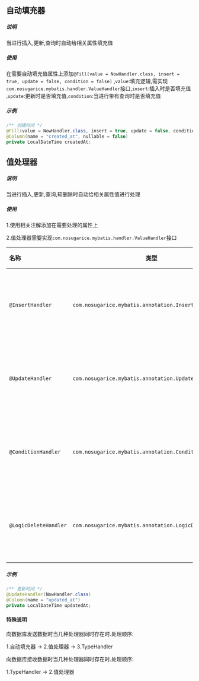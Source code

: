 ## 自动填充器

##### 说明

当进行插入,更新,查询时自动给相关属性填充值

##### 使用

在需要自动填充值属性上添加`@Fill(value = NowHandler.class, insert = true, update = false, condition = false)`
,`value`:填充逻辑,需实现`com.nosugarice.mybatis.handler.ValueHandler`接口,`insert`:插入时是否填充值
,`update`:更新时是否填充值,`condition`:当进行带有查询时是否填充值

##### 示例

```java
/** 创建时间 */
@Fill(value = NowHandler.class, insert = true, update = false, condition = false)
@Column(name = "created_at", nullable = false)
private LocalDateTime createdAt;
```

## 值处理器

##### 说明

当进行插入,更新,查询,软删除时自动给相关属性值进行处理

##### 使用

1.使用相关注解添加在需要处理的属性上

2.值处理器需要实现`com.nosugarice.mybatis.handler.ValueHandler`接口

| 名称                    | 类型                                                     | 说明       |
|:----------------------|--------------------------------------------------------|----------|
| `@InsertHandler`      | `com.nosugarice.mybatis.annotation.InsertHandler`      | 插入时进行值处理 |
| `@UpdateHandler`      | `com.nosugarice.mybatis.annotation.UpdateHandler`      | 更新时进行值处理 |
| `@ConditionHandler`   | `com.nosugarice.mybatis.annotation.ConditionHandler`   | 查询时进行值处理 |
| `@LogicDeleteHandler` | `com.nosugarice.mybatis.annotation.LogicDeleteHandler` | 软删时进行值处理 |

##### 示例

```java
/** 更新时间 */
@UpdateHandler(NowHandler.class)
@Column(name = "updated_at")
private LocalDateTime updatedAt;
```

#### 特殊说明

向数据库发送数据时当几种处理器同时存在时.处理顺序:

1.自动填充器 -> 2.值处理器 -> 3.TypeHandler

向数据库接收数据时当几种处理器同时存在时.处理顺序:

1.TypeHandler -> 2.值处理器

